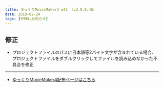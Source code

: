 ```yaml
---
title: ゆっくりMovieMaker4 α45 （v3.9.9.45）
date: 2019-02-24
tags: [YMM4,お知らせ]
---
```

## 修正
- プロジェクトファイルのパスに日本語等2バイト文字が含まれている場合、プロジェクトファイルをダブルクリックしてファイルを読み込めなかった不具合を修正

---

- [ゆっくりMovieMaker4配布ページはこちら](../index.md)